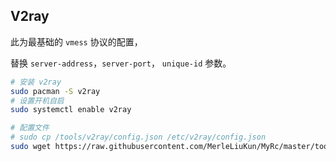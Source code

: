 ## V2ray

此为最基础的 `vmess` 协议的配置，

替换 `server-address`，`server-port`， `unique-id` 参数。

``` sh
# 安装 v2ray 
sudo pacman -S v2ray
# 设置开机自启
sudo systemctl enable v2ray

# 配置文件
# sudo cp /tools/v2ray/config.json /etc/v2ray/config.json
sudo wget https://raw.githubusercontent.com/MerleLiuKun/MyRc/master/tools/v2ray/config.json -O /etc/v2ray/config.json
```
